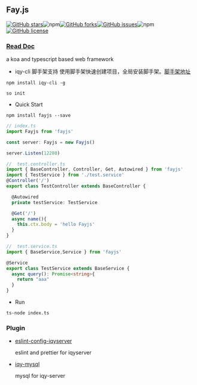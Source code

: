 ## **Fay.js**
[![GitHub stars](https://img.shields.io/github/stars/southorange1228/fayjs)](https://github.com/southorange1228/fayjs/stargazers)![npm](https://img.shields.io/npm/dt/fayjs)[![GitHub forks](https://img.shields.io/github/forks/southorange1228/fayjs)](https://github.com/southorange1228/fayjs/network)[![GitHub issues](https://img.shields.io/github/issues/southorange1228/fayjs)](https://github.com/southorange1228/fayjs/issues)![npm](https://img.shields.io/npm/v/fayjs)[![GitHub license](https://img.shields.io/github/license/southorange1228/fayjs)](https://github.com/southorange1228/fayjs/blob/master/LICENSE)

###  [Read Doc](https://southorange1228.github.io/)


a koa and typescript based web framework

- iqy-cli 脚手架支持
使用脚手架快速创建项目，全局安装脚手架。[脚手架地址](https://github.com/southorange1228/iqy-cli)
```shell
npm install iqy-cli -g

so init
```

- Quick Start
```shell
npm install fayjs --save
```
```typescript
// index.ts
import Fayjs from 'fayjs'

const server: Fayjs = new Fayjs()

server.Listen(12280)
```
```ts
//  test.controller.ts
import { BaseController, Controller, Get, Autowired } from 'fayjs'
import { TestService } from './test.service'
@Controller('/')
export class TestController extends BaseController {

  @Autowired
  private testService: TestService

  @Get('/')
  async name(){
    this.ctx.body = 'hello Fayjs'
  }
}
```
```ts
//  test.service.ts
import { BaseService,Service } from 'fayjs'

@Service
export class TestService extends BaseService {
  async query(): Promise<string>{
    return "aaa"
  }
}
```
- Run
```shell
ts-node index.ts
```

### Plugin
- [eslint-config-iqyserver]( https://github.com/southorange1228/eslint-config-iqyserver )
  
  eslint and prettier for iqyserver 
- [iqy-mysql]( https://github.com/southorange1228/iqy-mysql )
  
  mysql for iqy-server
